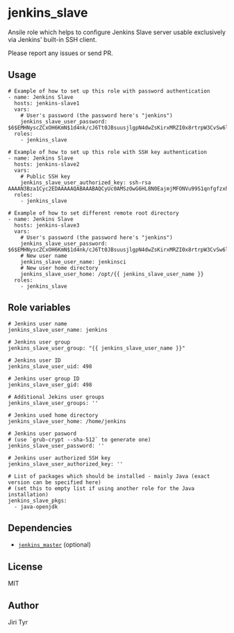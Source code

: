 jenkins_slave
=============

Ansile role which helps to configure Jenkins Slave server usable
exclusively via Jenkins' built-in SSH client.

Please report any issues or send PR.


Usage
-----

```
# Example of how to set up this role with password authentication
- name: Jenkins Slave
  hosts: jenkins-slave1
  vars:
    # User's password (the password here's "jenkins")
    jenkins_slave_user_password: $6$EMHNyscZCxOH6KmN$1d4nk/cJ6Tt0JBsuusjlgpN4dwZsKirxMRZI0x8rtrpW3CvSw6legf2E5WEJ8wmwjWFQSYRxbb5rXMtF81hoy/
  roles:
    - jenkins_slave

# Example of how to set up this role with SSH key authentication
- name: Jenkins Slave
  hosts: jenkins-slave2
  vars:
    # Public SSH key
    jenkins_slave_user_authorized_key: ssh-rsa AAAAN3Bza1Cyc2EDAAAAAQABAAABAQCyUc0AMSzOwG6HL8N0EajmjMFONVu99S1qnfgfzxhntN0/Yh3v+7aVfSd3nmSPfEmp8I4YMUk0pSigp2iYHOtth3vmpOkUtSO6ISkPnwsCSBcdvDTBudJfAjgm1YAlg0ObnuS5geHUZ5vShnCbjxC1oRTciXT0pl00iqVSkPGBmoPzyWDTT9oCsalWkxa78gFCIo0xyVwLM5ZpcBsa+0XNO/DKaOhJ4gZ5uttrw52yqCXigWP4pj3FXTyvBjLNxLBly3gSU1hq/5JqV04f7Fw6kFa4zafFsSe6zbwYbhswaRkXPR81XXkUtWjJjbtLHgZfd17faPeuAt0eV65/6rJf
  roles:
    - jenkins_slave

# Example of how to set different remote root directory
- name: Jenkins Slave
  hosts: jenkins-slave3
  vars:
    # User's password (the password here's "jenkins")
    jenkins_slave_user_password: $6$EMHNyscZCxOH6KmN$1d4nk/cJ6Tt0JBsuusjlgpN4dwZsKirxMRZI0x8rtrpW3CvSw6legf2E5WEJ8wmwjWFQSYRxbb5rXMtF81hoy/
    # New user name
    jenkins_slave_user_name: jenkinsci
    # New user home directory
    jenkins_slave_user_home: /opt/{{ jenkins_slave_user_name }}
  roles:
    - jenkins_slave
```


Role variables
--------------

```
# Jenkins user name
jenkins_slave_user_name: jenkins

# Jenkins user group
jenkins_slave_user_group: "{{ jenkins_slave_user_name }}"

# Jenkins user ID
jenkins_slave_user_uid: 498

# Jenkins user group ID
jenkins_slave_user_gid: 498

# Additional Jekins user groups
jenkins_slave_user_groups: ''

# Jenkins used home directory
jenkins_slave_user_home: /home/jenkins

# Jenkins user pasword
# (use `grub-crypt --sha-512` to generate one)
jenkins_slave_user_password: ''

# Jenkins user authorized SSH key
jenkins_slave_user_authorized_key: ''

# List of packages which should be installed - mainly Java (exact version can be specified here)
# (set this to empty list if using another role for the Java installation)
jenkins_slave_pkgs:
  - java-openjdk
```


Dependencies
------------

- [`jenkins_master`](http://github.com/jtyr/ansible-jenkins_master) (optional)


License
-------

MIT


Author
------

Jiri Tyr
